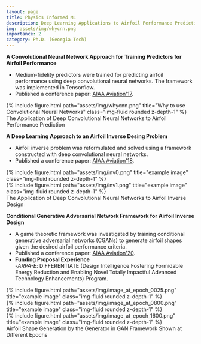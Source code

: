 ```yaml
---
layout: page
title: Physics Informed ML
description: Deep Learning Applications to Airfoil Performance Prediction and Inverse Design, Deep ConvNets, Conditional GANs
img: assets/img/whycnn.png
importance: 2
category: Ph.D. (Georgia Tech)
---
```


**A Convolutional Neural Network Approach for Training Predictors for Airfoil Performance**

 - Medium-fidelity predictors were trained for predicting airfoil performance using deep convolutional neural networks. The framework was implemented in Tensorflow. 
 - Published a conference paper: <a href="https://arc.aiaa.org/doi/10.2514/6.2017-3660">AIAA Aviation'17</a>.
  
<div class="row">
    <div class="col-sm-12 mt-3 mt-md-0">
        {% include figure.html path="assets/img/whycnn.png" title="Why to use Convolutional Neural Networks" class="img-fluid rounded z-depth-1" %}
    </div>
</div>
<div class="caption">
     The Application of Deep Convolutional Neural Networks to Airfoil Performance Prediction
</div>


**A Deep Learning Approach to an Airfoil Inverse Desing Problem**

 - Airfoil inverse problem was reformulated and solved using a framework constructed with deep convolutional neural networks.
 - Published a conference paper: <a href="https://arc.aiaa.org/doi/10.2514/6.2018-3420">AIAA Aviation'18</a>.
   
<div class="row justify-content-sm-center">
    <div class="col-sm-6 mt-3 mt-md-0">
        {% include figure.html path="assets/img/inv0.png" title="example image" class="img-fluid rounded z-depth-1" %}
    </div>
    <div class="col-sm-6 mt-3 mt-md-0">
        {% include figure.html path="assets/img/inv1.png" title="example image" class="img-fluid rounded z-depth-1" %}
    </div>
</div>
<div class="caption">
      The Application of Deep Convolutional Neural Networks to Airfoil Inverse Design
</div>


**Conditional Generative Adversarial Network Framework for Airfoil Inverse Design**

 - A game theoretic framework was investigated by training conditional generative adversarial networks (CGANs) to generate airfoil shapes given the desired airfoil performance criteria. 
 - Published a conference paper: <a href="https://arc.aiaa.org/doi/10.2514/6.2020-3185">AIAA Aviation'20</a>.
 - **Funding Proposal Experience** <br/>
 -_ARPA-E_: DIFFERENTIATE (Design Intelligence Fostering Formidable Energy Reduction and Enabling Novel Totally Impactful Advanced Technology Enhancements) Program.

<div class="row">
    <div class="col-sm-4 mt-3 mt-md-0">
        {% include figure.html path="assets/img/image_at_epoch_0025.png" title="example image" class="img-fluid rounded z-depth-1" %}
    </div>
    <div class="col-sm-4 mt-3 mt-md-0">
        {% include figure.html path="assets/img/image_at_epoch_0800.png" title="example image" class="img-fluid rounded z-depth-1" %}
    </div>
    <div class="col-sm-4 mt-3 mt-md-0">
        {% include figure.html path="assets/img/image_at_epoch_1600.png" title="example image" class="img-fluid rounded z-depth-1" %}
    </div>
</div>
<div class="caption">
    Airfoil Shape Generation by the Generator in GAN Framework Shown at Different Epochs
</div>


<!---
**Introduction**
In an NSF workshop in 2012, **Sobieski** stated that "_MDO needs to break out of its gilded cage, and find ways to help conceive new designs, not just search the design space defined by the user._". Inspired by this vision, we proposed using deep learning methods as a new possible direction to overcome fundamental limitations of multi-disciplinary design and optimization (MDO) parametrization.  [**Simpson** _et al._] 
"col-sm-5 mt-3 mt-md-0"
assets/img/gilded3.png" title="A New Research Direction for MDO" 
"col-sm-7 mt-3 mt-md-0"
"assets/img/hlmotiv.png" title="High Level Motivations"
Deep Learning as a direction for MDO and High Level Motivations 
--->
